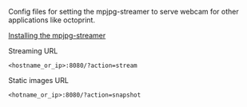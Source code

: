Config files for setting the mpjpg-streamer to serve webcam for other applications like octoprint.

[Installing the mpjpg-streamer](https://raspberrypi-guide.github.io/electronics/using-usb-webcams)

Streaming URL
```
<hostname_or_ip>:8080/?action=stream
```

Static images URL
```
<hotname_or_ip>:8080/?action=snapshot
```
